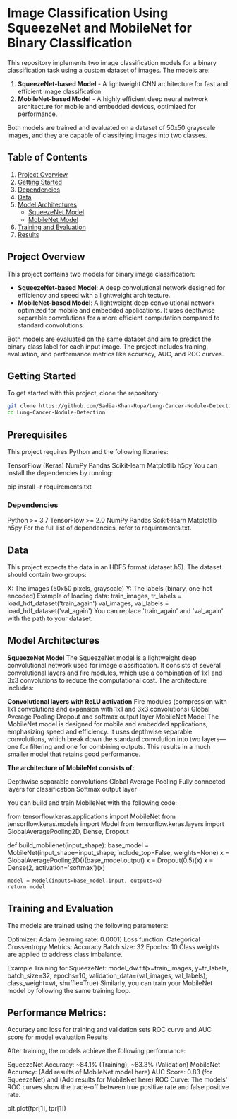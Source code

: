 # Image Classification Using SqueezeNet and MobileNet for Binary Classification

This repository implements two image classification models for a binary classification task using a custom dataset of images. The models are:

1. **SqueezeNet-based Model** - A lightweight CNN architecture for fast and efficient image classification.
2. **MobileNet-based Model** - A highly efficient deep neural network architecture for mobile and embedded devices, optimized for performance.

Both models are trained and evaluated on a dataset of 50x50 grayscale images, and they are capable of classifying images into two classes.

## Table of Contents

1. [Project Overview](#project-overview)
2. [Getting Started](#getting-started)
3. [Dependencies](#dependencies)
4. [Data](#data)
5. [Model Architectures](#model-architectures)
   - [SqueezeNet Model](#squeezenet-model)
   - [MobileNet Model](#mobilenet-model)
6. [Training and Evaluation](#training-and-evaluation)
7. [Results](#results)
   

## Project Overview

This project contains two models for binary image classification:

- **SqueezeNet-based Model**: A deep convolutional network designed for efficiency and speed with a lightweight architecture.
- **MobileNet-based Model**: A lightweight deep convolutional network optimized for mobile and embedded applications. It uses depthwise separable convolutions for a more efficient computation compared to standard convolutions.

Both models are evaluated on the same dataset and aim to predict the binary class label for each input image. The project includes training, evaluation, and performance metrics like accuracy, AUC, and ROC curves.

## Getting Started


To get started with this project, clone the repository:

```bash
git clone https://github.com/Sadia-Khan-Rupa/Lung-Cancer-Nodule-Detection.git
cd Lung-Cancer-Nodule-Detection
```


## **Prerequisites**
This project requires Python and the following libraries:

TensorFlow (Keras)
NumPy
Pandas
Scikit-learn
Matplotlib
h5py
You can install the dependencies by running:

pip install -r requirements.txt


### Dependencies

Python >= 3.7
TensorFlow >= 2.0
NumPy
Pandas
Scikit-learn
Matplotlib
h5py
For the full list of dependencies, refer to requirements.txt.

## Data

This project expects the data in an HDF5 format (dataset.h5). The dataset should contain two groups:

X: The images (50x50 pixels, grayscale)
Y: The labels (binary, one-hot encoded)
Example of loading data:
train_images, tr_labels = load_hdf_dataset('train_again')
val_images, val_labels = load_hdf_dataset('val_again')
You can replace 'train_again' and 'val_again' with the path to your dataset.

## **Model Architectures**

**SqueezeNet Model**
The SqueezeNet model is a lightweight deep convolutional network used for image classification. It consists of several convolutional layers and fire modules, which use a combination of 1x1 and 3x3 convolutions to reduce the computational cost. The architecture includes:

**Convolutional layers with ReLU activation**
Fire modules (compression with 1x1 convolutions and expansion with 1x1 and 3x3 convolutions)
Global Average Pooling
Dropout and softmax output layer
MobileNet Model
The MobileNet model is designed for mobile and embedded applications, emphasizing speed and efficiency. It uses depthwise separable convolutions, which break down the standard convolution into two layers—one for filtering and one for combining outputs. This results in a much smaller model that retains good performance.

**The architecture of MobileNet consists of:**

Depthwise separable convolutions
Global Average Pooling
Fully connected layers for classification
Softmax output layer

You can build and train MobileNet with the following code:

from tensorflow.keras.applications import MobileNet
from tensorflow.keras.models import Model
from tensorflow.keras.layers import GlobalAveragePooling2D, Dense, Dropout

def build_mobilenet(input_shape):
    base_model = MobileNet(input_shape=input_shape, include_top=False, weights=None)
    x = GlobalAveragePooling2D()(base_model.output)
    x = Dropout(0.5)(x)
    x = Dense(2, activation='softmax')(x)
    
    model = Model(inputs=base_model.input, outputs=x)
    return model


## **Training and Evaluation**

The models are trained using the following parameters:

Optimizer: Adam (learning rate: 0.0001)
Loss function: Categorical Crossentropy
Metrics: Accuracy
Batch size: 32
Epochs: 10
Class weights are applied to address class imbalance.

Example Training for SqueezeNet:
model_dw.fit(x=train_images,
             y=tr_labels,
             batch_size=32,
             epochs=10,
             validation_data=(val_images, val_labels),
             class_weight=wt,
             shuffle=True)
Similarly, you can train your MobileNet model by following the same training loop.

## **Performance Metrics:**
Accuracy and loss for training and validation sets
ROC curve and AUC score for model evaluation
Results

After training, the models achieve the following performance:

SqueezeNet Accuracy: ~84.1% (Training), ~83.3% (Validation)
MobileNet Accuracy: (Add results of MobileNet model here)
AUC Score: 0.83 (for SqueezeNet) and (Add results for MobileNet here)
ROC Curve:
The models' ROC curves show the trade-off between true positive rate and false positive rate.

plt.plot(fpr[1], tpr[1])
